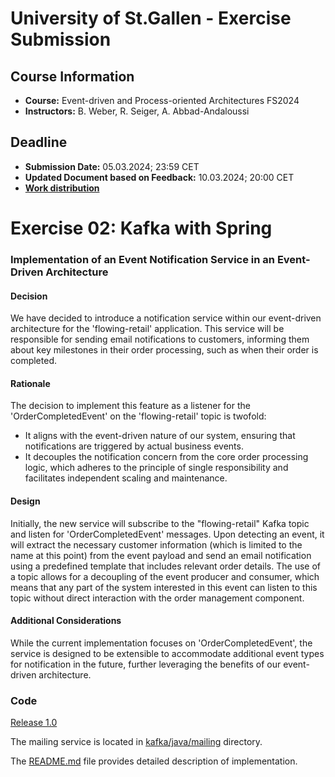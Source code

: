 # University of St.Gallen - Exercise Submission

## Course Information

- **Course:** Event-driven and Process-oriented Architectures FS2024
- **Instructors:** B. Weber, R. Seiger, A. Abbad-Andaloussi

## Deadline

- **Submission Date:** 05.03.2024; 23:59 CET
- **Updated Document based on Feedback:** 10.03.2024; 20:00 CET
- **[Work distribution](https://github.com/luetzyas/edpo-ss24-drop-shipping-a1-gr4/blob/master/docs/submissions/change_log.md)**

# Exercise 02: Kafka with Spring


### Implementation of an Event Notification Service in an Event-Driven Architecture

#### Decision
We have decided to introduce a notification service within our event-driven architecture for the 'flowing-retail' application. 
This service will be responsible for sending email notifications to customers, informing them about key milestones in their order processing, 
such as when their order is completed.

#### Rationale
The decision to implement this feature as a listener for the 'OrderCompletedEvent' on the 'flowing-retail' topic is twofold:

- It aligns with the event-driven nature of our system, ensuring that notifications are triggered by actual business events.
- It decouples the notification concern from the core order processing logic, which adheres to the principle of single responsibility and facilitates independent scaling and maintenance.

#### Design
Initially, the new service will subscribe to the "flowing-retail" Kafka topic and listen for 'OrderCompletedEvent' messages. 
Upon detecting an event, it will extract the necessary customer information (which is limited to the name at this point) 
from the event payload and send an email notification using a predefined template that includes relevant order details.
The use of a topic allows for a decoupling of the event producer and consumer, 
which means that any part of the system interested in this event can listen to this topic without direct interaction with the order management component.


#### Additional Considerations
While the current implementation focuses on 'OrderCompletedEvent', the service is designed to be extensible to 
accommodate additional event types for notification in the future, further leveraging the benefits of our event-driven architecture.


### Code
[Release 1.0](https://github.com/luetzyas/edpo-ss24-drop-shipping-a1-gr4/releases/tag/EDPO_A1_E1_2)

The mailing service is located in [kafka/java/mailing](/kafka/java/mailing) directory.

The [README.md](/kafka/java/mailing/README.md) file provides detailed description of implementation.






